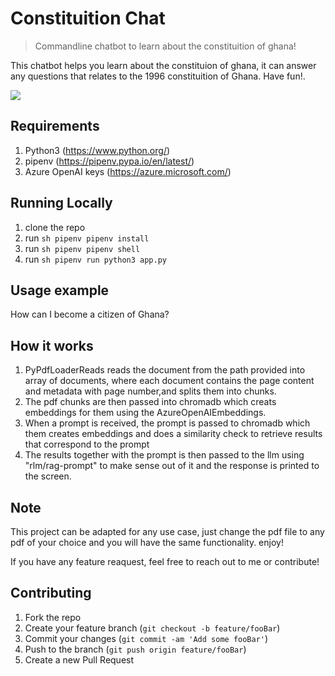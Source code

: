 # Constituition Chat

> Commandline chatbot to learn about the constituition of ghana!

This chatbot helps you learn about the constituion of ghana, it can answer any questions that relates to the 1996 constituition of Ghana. Have fun!.

![](header.png)

## Requirements

1. Python3 (<https://www.python.org/>)
2. pipenv (<https://pipenv.pypa.io/en/latest/>)
3. Azure OpenAI keys (<https://azure.microsoft.com/>)

## Running Locally

1. clone the repo
2. run `sh pipenv pipenv install`
3. run `sh pipenv pipenv shell`
4. run `sh pipenv run python3 app.py`

## Usage example

How can I become a citizen of Ghana?

## How it works

1. PyPdfLoaderReads reads the document from the path provided into array of documents, where each document contains the page content and metadata with page number,and splits them into chunks.
2. The pdf chunks are then passed into chromadb which creats embeddings for them using the AzureOpenAIEmbeddings.
3. When a prompt is received, the prompt is passed to chromadb which them creates embeddings and does a similarity check to retrieve results that correspond to the prompt
4. The results together with the prompt is then passed to the llm using "rlm/rag-prompt" to make sense out of it and the response is printed to the screen.

## Note

This project can be adapted for any use case, just change the pdf file to any pdf of your choice and you will have the same functionality. enjoy!

If you have any feature reaquest, feel free to reach out to me or contribute!

## Contributing

1. Fork the repo
2. Create your feature branch (`git checkout -b feature/fooBar`)
3. Commit your changes (`git commit -am 'Add some fooBar'`)
4. Push to the branch (`git push origin feature/fooBar`)
5. Create a new Pull Request
